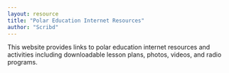 ```yaml
---
layout: resource
title: "Polar Education Internet Resources"
author: "Scribd"
---
```


This website provides links to polar education internet resources and activities including downloadable lesson plans, photos, videos, and radio programs.
